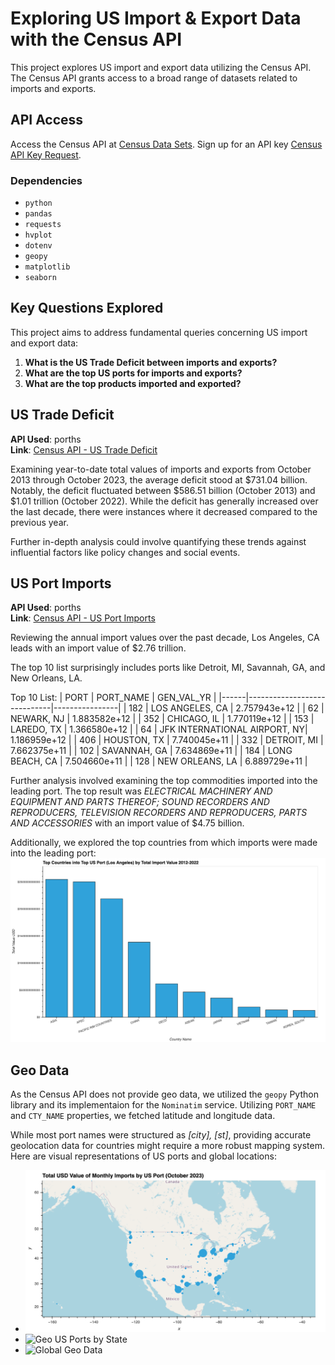 # Exploring US Import & Export Data with the Census API

This project explores US import and export data utilizing the Census API. The Census API grants access to a broad range of datasets related to imports and exports.

## API Access

Access the Census API at [Census Data Sets](https://www.census.gov/data/developers/data-sets.html).
Sign up for an API key [Census API Key Request](https://api.census.gov/data/key_signup.html).

### Dependencies

- `python`
- `pandas`
- `requests`
- `hvplot`
- `dotenv`
- `geopy`
- `matplotlib`
- `seaborn`

## Key Questions Explored

This project aims to address fundamental queries concerning US import and export data:

1. **What is the US Trade Deficit between imports and exports?**
2. **What are the top US ports for imports and exports?**
3. **What are the top products imported and exported?**

## US Trade Deficit

**API Used**: porths  
**Link**: [Census API - US Trade Deficit](https://api.census.gov/data/timeseries/intltrade/exports/porths/variables.html)

Examining year-to-date total values of imports and exports from October 2013 through October 2023, the average deficit stood at $731.04 billion. Notably, the deficit fluctuated between $586.51 billion (October 2013) and $1.01 trillion (October 2022). While the deficit has generally increased over the last decade, there were instances where it decreased compared to the previous year.

Further in-depth analysis could involve quantifying these trends against influential factors like policy changes and social events.

## US Port Imports

**API Used**: porths  
**Link**: [Census API - US Port Imports](https://api.census.gov/data/timeseries/intltrade/exports/porths/variables.html)

Reviewing the annual import values over the past decade, Los Angeles, CA leads with an import value of $2.76 trillion.

The top 10 list surprisingly includes ports like Detroit, MI, Savannah, GA, and New Orleans, LA.

Top 10 List:
| PORT | PORT_NAME                   | GEN_VAL_YR     |
|------|-----------------------------|----------------|
| 182  | LOS ANGELES, CA             | 2.757943e+12   |
| 62   | NEWARK, NJ                  | 1.883582e+12   |
| 352  | CHICAGO, IL                 | 1.770119e+12   |
| 153  | LAREDO, TX                  | 1.366580e+12   |
| 64   | JFK INTERNATIONAL AIRPORT, NY| 1.186959e+12   |
| 406  | HOUSTON, TX                 | 7.740045e+11   |
| 332  | DETROIT, MI                 | 7.662375e+11   |
| 102  | SAVANNAH, GA                | 7.634869e+11   |
| 184  | LONG BEACH, CA              | 7.504660e+11   |
| 128  | NEW ORLEANS, LA             | 6.889729e+11   |

Further analysis involved examining the top commodities imported into the leading port. The top result was *ELECTRICAL MACHINERY AND EQUIPMENT AND PARTS THEREOF; SOUND RECORDERS AND REPRODUCERS, TELEVISION RECORDERS AND REPRODUCERS, PARTS AND ACCESSORIES* with an import value of $4.75 billion.

Additionally, we explored the top countries from which imports were made into the leading port:
![Top Countries for Top Port](./notebooks/plots/top_countries_top_port.png)

## Geo Data

As the Census API does not provide geo data, we utilized the `geopy` Python library and its implementaion for the `Nominatim` service. Utilizing `PORT_NAME` and `CTY_NAME` properties, we fetched latitude and longitude data.

While most port names were structured as *[city], [st]*, providing accurate geolocation data for countries might require a more robust mapping system. Here are visual representations of US ports and global locations:
- ![US Ports](./notebooks/plots/geo_us_ports.png)
- ![Geo US Ports by State](./plots/geo_us_ports_by_state.png)
- ![Global Geo Data](./plots/geo_global.png)
